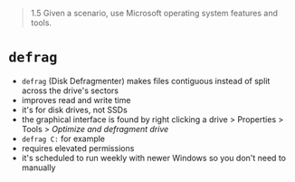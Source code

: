 > 1.5 Given a scenario, use Microsoft operating system features and tools. 

# `defrag`

- `defrag` (Disk Defragmenter) makes files contiguous instead of split across the drive's sectors
- improves read and write time
- it's for disk drives, not SSDs
- the graphical interface is found by right clicking a drive > Properties > Tools > *Optimize and defragment drive*
- `defrag C:` for example
- requires elevated permissions
- it's scheduled to run weekly with newer Windows so you don't need to manually